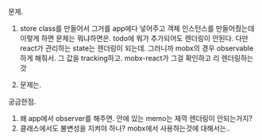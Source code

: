문제.

1. store class를 만들어서 그거를 app에다 넣어주고 객체 인스턴스를 만들어줬는데
   이렇게 하면 문제는 뭐냐하면은. todo에 뭐가 추가되어도 렌더링이 안된다. 다만 react가
   관리하는 state는 렌더링이 되는데. 그러니까 mobx의 경우 observable하게 해줘서. 그 값을 tracking하고. mobx-react가 그걸 확인하고 리 렌더링하는것

2. 문제는.

궁금한점.

1. 왜 app에서 observer를 해주면. 안에 있는 memo는 재깍 렌더링이 안되는거지?
2. 클래스에서도 불변성을 지켜야 하나? mobx에서 사용하는것에 대해서는..

